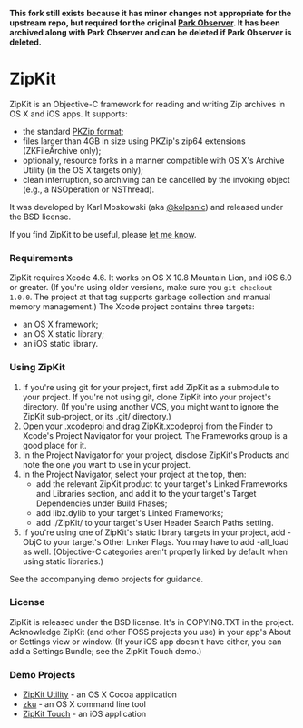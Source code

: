 **This fork still exists because it has minor changes not appropriate for the upstream repo,
but required for the original [Park Observer](https://github.com/AKROGIS/Observer).
It has been archived along with Park Observer and can be deleted if Park Observer is deleted.**

ZipKit
======

ZipKit is an Objective-C framework for reading and writing Zip archives in OS X and iOS apps. It supports:
* the standard [PKZip format](http://www.pkware.com/documents/casestudies/APPNOTE.TXT);
* files larger than 4GB in size using PKZip's zip64 extensions (ZKFileArchive only);
* optionally, resource forks in a manner compatible with OS X's Archive Utility (in the OS X targets only);
* clean interruption, so archiving can be cancelled by the invoking object (e.g., a NSOperation or NSThread).

It was developed by Karl Moskowski (aka [@kolpanic](https://twitter.com/kolpanic)) and released under the BSD license.

If you find ZipKit to be useful, please [let me know](http://about.me/kolpanic).

### Requirements

ZipKit requires Xcode 4.6. It works on OS X 10.8 Mountain Lion, and iOS 6.0 or greater. (If you're using older versions, make sure you `git checkout 1.0.0`. The project at that tag supports garbage collection and manual memory management.) The Xcode project contains three targets:
* an OS X framework;
* an OS X static library;
* an iOS static library.

### Using ZipKit

1. If you're using git for your project, first add ZipKit as a submodule to your project. If you're not using git, clone ZipKit into your project's directory. (If you're using another VCS, you might want to ignore the ZipKit sub-project, or its .git/ directory.)
2. Open your .xcodeproj and drag ZipKit.xcodeproj from the Finder to Xcode's Project Navigator for your project. The Frameworks group is a good place for it.
3. In the Project Navigator for your project, disclose ZipKit's Products and note the one you want to use in your project.
4. In the Project Navigator, select your project at the top, then:
	* add the relevant ZipKit product to your target's Linked Frameworks and Libraries section, and add it to the your target's Target Dependencies under Build Phases;
	* add libz.dylib to your target's Linked Frameworks;
	* add ./ZipKit/ to your target's User Header Search Paths setting.
5. If you're using one of ZipKit's static library targets in your project, add -ObjC to your target's Other Linker Flags. You may have to add -all_load as well. (Objective-C categories aren't properly linked by default when using static libraries.)
 
See the accompanying demo projects for guidance.

### License

ZipKit is released under the BSD license. It's in COPYING.TXT in the project. Acknowledge ZipKit (and other FOSS projects you use) in your app's About or Settings view or window. (If your iOS app doesn't have either, you can add a Settings Bundle; see the ZipKit Touch demo.)

### Demo Projects
* [ZipKit Utility](https://github.com/kolpanic/ZipKit-Utility) - an OS X Cocoa application
* [zku](https://github.com/kolpanic/zku) - an OS X command line tool
* [ZipKit Touch](https://github.com/kolpanic/ZipKit-Touch) - an iOS application

